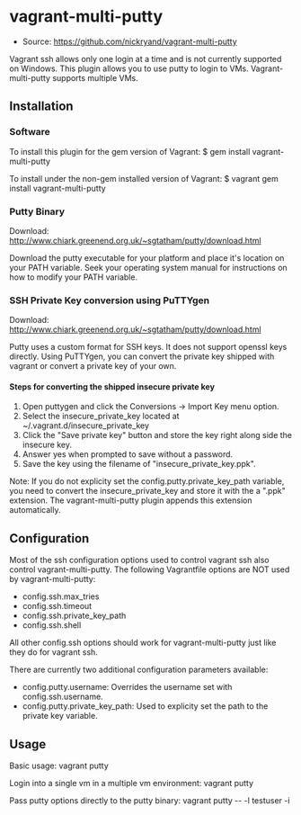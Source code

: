 # vagrant-multi-putty

* Source: https://github.com/nickryand/vagrant-multi-putty

Vagrant ssh allows only one login at a time and is not currently supported on
Windows. This plugin allows you to use putty to login to VMs.
Vagrant-multi-putty supports multiple VMs.

## Installation
### Software
To install this plugin for the gem version of Vagrant:
    $ gem install vagrant-multi-putty

To install under the non-gem installed version of Vagrant:
    $ vagrant gem install vagrant-multi-putty

### Putty Binary
Download: http://www.chiark.greenend.org.uk/~sgtatham/putty/download.html

Download the putty executable for your platform and place it's location on your
PATH variable. Seek your operating system manual for instructions on how to
modify your PATH variable.

### SSH Private Key conversion using PuTTYgen
Download: http://www.chiark.greenend.org.uk/~sgtatham/putty/download.html

Putty uses a custom format for SSH keys. It does not support openssl keys
directly. Using PuTTYgen, you can convert the private key shipped with vagrant
or convert a private key of your own.

#### Steps for converting the shipped insecure private key
 1. Open puttygen and click the Conversions -> Import Key menu option.
 2. Select the insecure_private_key located at ~/.vagrant.d/insecure_private_key
 3. Click the "Save private key" button and store the key right along side the
    insecure key.
 4. Answer yes when prompted to save without a password.
 5. Save the key using the filename of "insecure_private_key.ppk".

Note: If you do not explicity set the config.putty.private_key_path variable,
you need to convert the insecure_private_key and store it with the a ".ppk"
extension. The vagrant-multi-putty plugin appends this extension automatically.

## Configuration
Most of the ssh configuration options used to control vagrant ssh also
control vagrant-multi-putty. The following Vagrantfile options are NOT used by
vagrant-multi-putty:

*    config.ssh.max_tries
*    config.ssh.timeout
*    config.ssh.private_key_path
*    config.ssh.shell

All other config.ssh options should work for vagrant-multi-putty just like they
do for vagrant ssh.

There are currently two additional configuration parameters available:

*    config.putty.username: Overrides the username set with
     config.ssh.username.
*    config.putty.private_key_path: Used to explicity  set the path to the
     private key variable.

## Usage
Basic usage:
    vagrant putty

Login into a single vm in a multiple vm environment:
    vagrant putty <name of vm>

Pass putty options directly to the putty binary:
    vagrant putty -- -l testuser -i <path to private key>

